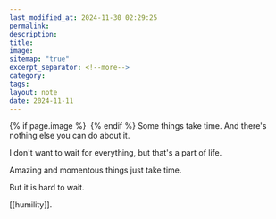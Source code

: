 ```yaml
---
last_modified_at: 2024-11-30 02:29:25
permalink: 
description: 
title: 
image: 
sitemap: "true"
excerpt_separator: <!--more-->
category: 
tags: 
layout: note
date: 2024-11-11
---
```



{% if page.image %} <img src="{{ page.image }}" alt=""> {% endif %}
Some things take time. And there's nothing else you can do about it. 

I don't want to wait for everything, but that's a part of life. 

Amazing and momentous things just take time. 

But it is hard to wait. 

[[humility]].